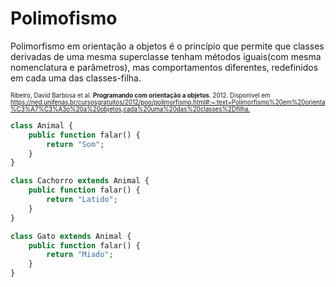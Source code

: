 # Polimofismo

Polimorfismo em orientação a objetos é o princípio que permite que classes derivadas de
uma mesma superclasse tenham métodos iguais(com mesma nomenclatura e parâmetros),
mas comportamentos diferentes, redefinidos em cada uma das classes-filha.

<sub><sup>
Ribeiro, David Barbosa et al. __Programando com orientação a objetos__. 2012.
Disponível em <https://ned.unifenas.br/cursosgratuitos/2012/poo/polimorfismo.html#:~:text=Polimorfismo%20em%20orienta%C3%A7%C3%A3o%20a%20objetos,cada%20uma%20das%20classes%2Dfilha.>
</sup></sub>

```php
class Animal {
    public function falar() {
        return "Som";
    }
}

class Cachorro extends Animal {
    public function falar() {
        return "Latido";
    }
}

class Gato extends Animal {
    public function falar() {
        return "Miado";
    }
}
```
